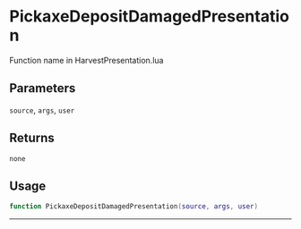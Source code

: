 # PickaxeDepositDamagedPresentation
Function name in HarvestPresentation.lua
## Parameters
`source`, `args`, `user`
## Returns
`none`
## Usage
```lua
function PickaxeDepositDamagedPresentation(source, args, user)
```
---
